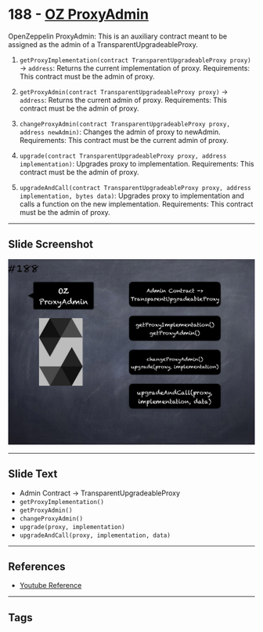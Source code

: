 # 188 - [OZ ProxyAdmin](OZ%20ProxyAdmin.md)
OpenZeppelin ProxyAdmin: This is an auxiliary contract meant to be assigned as the admin of a TransparentUpgradeableProxy. 

1.  `getProxyImplementation(contract TransparentUpgradeableProxy proxy)` → `address`: Returns the current implementation of proxy. Requirements: This contract must be the admin of proxy.
    
2.  `getProxyAdmin(contract TransparentUpgradeableProxy proxy)` → `address`: Returns the current admin of proxy. Requirements: This contract must be the admin of proxy.
    
3.  `changeProxyAdmin(contract TransparentUpgradeableProxy proxy, address newAdmin)`: Changes the admin of proxy to newAdmin. Requirements: This contract must be the current admin of proxy.
    
4.  `upgrade(contract TransparentUpgradeableProxy proxy, address implementation)`: Upgrades proxy to implementation. Requirements: This contract must be the admin of proxy.
    
5.  `upgradeAndCall(contract TransparentUpgradeableProxy proxy, address implementation, bytes data)`: Upgrades proxy to implementation and calls a function on the new implementation. Requirements: This contract must be the admin of proxy.
___
## Slide Screenshot
![188.png](../../images/solidity201/188.png)
___
## Slide Text
- Admin Contract -> TransparentUpgradeableProxy
- `getProxyImplementation()`
- `getProxyAdmin()`
- `changeProxyAdmin()`
- `upgrade(proxy, implementation)`
- `upgradeAndCall(proxy, implementation, data)`
___
## References
- [Youtube Reference](https://youtu.be/0kx8M4u5980?t=702)
___
## Tags